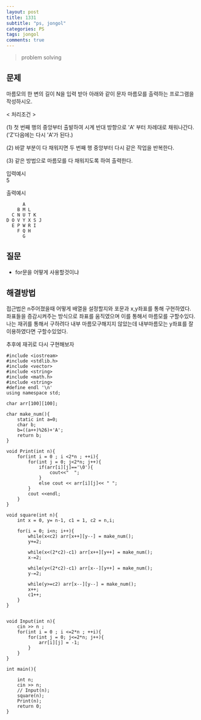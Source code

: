 ```yaml
---
layout: post
title: 1331
subtitle: "ps, jongol"
categories: PS
tags: jongol
comments: true
---
```

> problem solving

## 문제
마름모의 한 변의 길이 N을 입력 받아 아래와 같이 문자 마름모를 출력하는 프로그램을 작성하시오.



< 처리조건 >

(1) 첫 번째 행의 중앙부터 출발하여 시계 반대 방향으로 'A' 부터 차례대로 채워나간다. ('Z'다음에는 다시 'A'가 된다.)

(2) 바깥 부분이 다 채워지면 두 번째 행 중앙부터 다시 같은 작업을 반복한다.

(3) 같은 방법으로 마름모를 다 채워지도록 하여 출력한다.

입력예시   
5

출력예시
```   
      A
    B M L
  C N U T K
D O V Y X S J
  E P W R I
    F Q H
      G
```   



## 질문
  * for문을 어떻게 사용할것이냐
    
## 해결방법
 접근법은 n주어졌을때 어떻게 배열을 설정할지와 포문과 x,y좌표를 통해 구현하였다.   
 좌표들을 증감시켜주는 방식으로 좌표를 움직였으며 이를 통해서 마름모를 구할수있다.   
 나는 재귀를 통해서 구하려다 내부 마름모구해지지 않았는데 내부마름모는 y좌표를 잘 이용하였다면 구할수있었다.   

 추후에 재귀로 다시 구현해보자 
  
~~~
#include <iostream>
#include <stdlib.h>
#include <vector>
#include <string>
#include <math.h>
#include <string>
#define endl '\n'
using namespace std;

char arr[100][100];

char make_num(){
    static int a=0;   
    char b;
    b=((a++)%26)+'A';
    return b; 
}

void Print(int n){
	for(int i = 0 ; i <2*n ; ++i){
		for(int j = 0; j<2*n; j++){
			if(arr[i][j]=='\0'){
				cout<<"  ";			
			}
			else cout << arr[i][j]<< " ";
		}
		cout <<endl;
	}
}

void square(int n){
	int x = 0, y= n-1, c1 = 1, c2 = n,i;

	for(i = 0; i<n; i++){
		while(x<c2) arr[x++][y--] = make_num();
		y+=2;

		while(x<(2*c2)-c1) arr[x++][y++] = make_num();
		x-=2;

		while(y<(2*c2)-c1) arr[x--][y++] = make_num();
		y-=2;

		while(y>=c2) arr[x--][y--] = make_num();
		x++;
		c1++;
	}
}


void Input(int n){
	cin >> n ;
	for(int i = 0 ; i <=2*n ; ++i){
		for(int j = 0; j<=2*n; j++){
			arr[i][j] = -1;
		}
	}
}

int main(){

	int n;
	cin >> n;
	// Input(n);
	square(n);
	Print(n);
	return 0;
}

~~~


